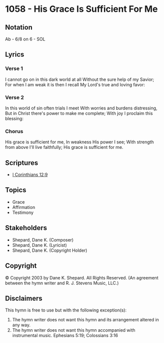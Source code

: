 # 1058 - His Grace Is Sufficient For Me

## Notation

Ab - 6/8 on 6 - SOL

## Lyrics

### Verse 1

I cannot go on in this dark world at all Without the sure help of my Savior; For when I am weak it is then I recall My Lord's true and loving favor:

### Verse 2

In this world of sin often trials I meet With worries and burdens distressing, But in Christ there's power to make me complete; With joy I proclaim this blessing:

### Chorus

His grace is sufficient for me, In weakness His power I see; With strength from above I'll live faithfully; His grace is sufficient for me.


## Scriptures

- [I Corinthians 12:9](https://www.biblegateway.com/passage/?search=I%20Corinthians%2012%3A9)

## Topics

- Grace
- Affirmation
- Testimony

## Stakeholders

- Shepard, Dane K. (Composer)
- Shepard, Dane K. (Lyricist)
- Shepard, Dane K. (Copyright Holder)

## Copyright

© Copyright 2003 by Dane K. Shepard. All Rights Reserved.
(An agreement between the hymn writer and R. J. Stevens Music, LLC.)

## Disclaimers

This hymn is free to use but with the following exception(s):
1. The hymn writer does not want this hymn and its arrangement altered in any way.
2. The hymn writer does not want this hymn accompanied with instrumental music.
Ephesians 5:19; Colossians 3:16

